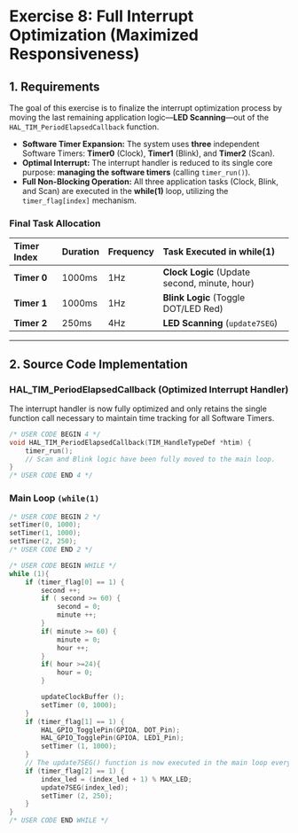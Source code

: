 # Exercise 8: Full Interrupt Optimization (Maximized Responsiveness)

## 1. Requirements

The goal of this exercise is to finalize the interrupt optimization process by moving the last remaining application logic—**LED Scanning**—out of the `HAL_TIM_PeriodElapsedCallback` function.

* **Software Timer Expansion:** The system uses $\mathbf{three}$ independent Software Timers: $\mathbf{Timer 0}$ (Clock), $\mathbf{Timer 1}$ (Blink), and $\mathbf{Timer 2}$ (Scan).
* **Optimal Interrupt:** The interrupt handler is reduced to its single core purpose: **managing the software timers** (calling `timer_run()`).
* **Full Non-Blocking Operation:** All three application tasks (Clock, Blink, and Scan) are executed in the $\mathbf{while(1)}$ loop, utilizing the `timer_flag[index]` mechanism.

### Final Task Allocation

| Timer Index | Duration | Frequency | Task Executed in $\mathbf{while(1)}$ |
| :--- | :--- | :--- | :--- |
| **Timer 0** | $1000\text{ms}$ | $1\text{Hz}$ | **Clock Logic** (Update second, minute, hour) |
| **Timer 1** | $1000\text{ms}$ | $1\text{Hz}$ | **Blink Logic** (Toggle DOT/LED Red) |
| **Timer 2** | $250\text{ms}$ | $4\text{Hz}$ | **LED Scanning** (`update7SEG`) |

---

## 2. Source Code Implementation

### HAL_TIM_PeriodElapsedCallback (Optimized Interrupt Handler)

The interrupt handler is now fully optimized and only retains the single function call necessary to maintain time tracking for all Software Timers.

```c
/* USER CODE BEGIN 4 */
void HAL_TIM_PeriodElapsedCallback(TIM_HandleTypeDef *htim) {
    timer_run(); 
    // Scan and Blink logic have been fully moved to the main loop.
}
/* USER CODE END 4 */
```
### Main Loop `(while(1)`
```c
/* USER CODE BEGIN 2 */
setTimer(0, 1000); 
setTimer(1, 1000); 
setTimer(2, 250); 
/* USER CODE END 2 */

/* USER CODE BEGIN WHILE */
while (1){
    if (timer_flag[0] == 1) {
        second ++;
        if ( second >= 60) {
            second = 0;
            minute ++;
        }
        if( minute >= 60) {
            minute = 0;
            hour ++;
        }
        if( hour >=24){
            hour = 0;
        }

        updateClockBuffer ();
        setTimer (0, 1000);
    }
    if (timer_flag[1] == 1) {
        HAL_GPIO_TogglePin(GPIOA, DOT_Pin);
        HAL_GPIO_TogglePin(GPIOA, LED1_Pin);
        setTimer (1, 1000);
    }
    // The update7SEG() function is now executed in the main loop every 250ms
    if (timer_flag[2] == 1) {
        index_led = (index_led + 1) % MAX_LED; 
        update7SEG(index_led);
        setTimer (2, 250);
    }
}
/* USER CODE END WHILE */
